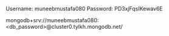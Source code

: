 Username: muneebmustafa080
Password: PD3xjFqsIKewav6E


mongodb+srv://muneebmustafa080:<db_password>@cluster0.tylkh.mongodb.net/